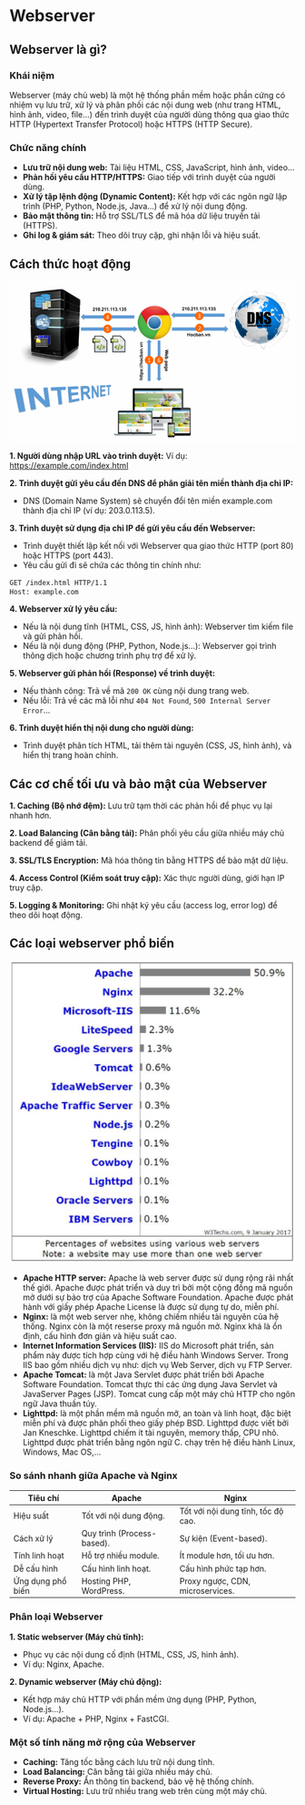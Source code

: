 # Webserver

## Webserver là gì?

### Khái niệm

Webserver (máy chủ web) là một hệ thống phần mềm hoặc phần cứng có nhiệm vụ lưu trữ, xử lý và phân phối các nội dung web (như trang HTML, hình ảnh, video, file...) đến trình duyệt của người dùng thông qua giao thức HTTP (Hypertext Transfer Protocol) hoặc HTTPS (HTTP Secure).

### Chức năng chính

- **Lưu trữ nội dung web:** Tài liệu HTML, CSS, JavaScript, hình ảnh, video…
- **Phản hồi yêu cầu HTTP/HTTPS:** Giao tiếp với trình duyệt của người dùng.
- **Xử lý tập lệnh động (Dynamic Content):** Kết hợp với các ngôn ngữ lập trình (PHP, Python, Node.js, Java…) để xử lý nội dung động.
- **Bảo mật thông tin:** Hỗ trợ SSL/TLS để mã hóa dữ liệu truyền tải (HTTPS).
- **Ghi log & giám sát:** Theo dõi truy cập, ghi nhận lỗi và hiệu suất.

## Cách thức hoạt động

![Webserver processing](../images/webserver_processing.png)

**1. Người dùng nhập URL vào trình duyệt:** Ví dụ: <https://example.com/index.html>

**2. Trình duyệt gửi yêu cầu đến DNS để phân giải tên miền thành địa chỉ IP:**

- DNS (Domain Name System) sẽ chuyển đổi tên miền example.com thành địa chỉ IP (ví dụ: 203.0.113.5).

**3. Trình duyệt sử dụng địa chỉ IP để gửi yêu cầu đến Webserver:**

- Trình duyệt thiết lập kết nối với Webserver qua giao thức HTTP (port 80) hoặc HTTPS (port 443).
- Yêu cầu gửi đi sẽ chứa các thông tin chính như:

```plaintext
GET /index.html HTTP/1.1
Host: example.com
```

**4. Webserver xử lý yêu cầu:**

- Nếu là nội dung tĩnh (HTML, CSS, JS, hình ảnh): Webserver tìm kiếm file và gửi phản hồi.
- Nếu là nội dung động (PHP, Python, Node.js…): Webserver gọi trình thông dịch hoặc chương trình phụ trợ để xử lý.

**5. Webserver gửi phản hồi (Response) về trình duyệt:**

- Nếu thành công: Trả về mã `200 OK` cùng nội dung trang web.
- Nếu lỗi: Trả về các mã lỗi như `404 Not Found`, `500 Internal Server Error`…

**6. Trình duyệt hiển thị nội dung cho người dùng:**

- Trình duyệt phân tích HTML, tải thêm tài nguyên (CSS, JS, hình ảnh), và hiển thị trang hoàn chỉnh.

## Các cơ chế tối ưu và bảo mật của Webserver

**1. Caching (Bộ nhớ đệm):** Lưu trữ tạm thời các phản hồi để phục vụ lại nhanh hơn.

**2. Load Balancing (Cân bằng tải):** Phân phối yêu cầu giữa nhiều máy chủ backend để giảm tải.

**3. SSL/TLS Encryption:** Mã hóa thông tin bằng HTTPS để bảo mật dữ liệu.

**4. Access Control (Kiểm soát truy cập):** Xác thực người dùng, giới hạn IP truy cập.

**5. Logging & Monitoring:** Ghi nhật ký yêu cầu (access log, error log) để theo dõi hoạt động.

## Các loại webserver phổ biến

![Webservers](../images/webservers.png)

- **Apache HTTP server:** Apache là web server được sử dụng rộng rãi nhất thế giới. Apache được phát triển và duy trì bởi một cộng đồng mã nguồn mở dưới sự bảo trợ của Apache Software Foundation. Apache được phát hành với giấy phép Apache License là được sử dụng tự do, miễn phí.
- **Nginx:** là một web server nhẹ, không chiếm nhiều tài nguyên của hệ thống. Nginx còn là một reserse proxy mã nguồn mở. Nginx khá là ổn định, cấu hình đơn giản và hiệu suất cao.
- **Internet Information Services (IIS):** IIS do Microsoft phát triển, sản phẩm này được tích hợp cùng với hệ điều hành Windows Server. Trong IIS bao gồm nhiều dịch vụ như: dịch vụ Web Server, dịch vụ FTP Server.
- **Apache Tomcat:** là một Java Servlet được phát triển bởi Apache Software Foundation. Tomcat thực thi các ứng dụng Java Servlet và JavaServer Pages (JSP). Tomcat cung cấp một máy chủ HTTP cho ngôn ngữ Java thuần túy.
- **Lighttpd:** là một phần mềm mã nguồn mở, an toàn và linh hoạt, đặc biệt miễn phí và được phân phối theo giấy phép BSD. Lighttpd được viết bởi Jan Kneschke. Lighttpd chiếm ít tài nguyên, memory thấp, CPU nhỏ. Lighttpd được phát triển bằng ngôn ngữ C. chạy trên hệ điều hành Linux, Windows, Mac OS,…

### So sánh nhanh giữa Apache và Nginx

| Tiêu chí | Apache | Nginx |
|-----------|-------------|---------|
| Hiệu suất | Tốt với nội dung động. | Tốt với nội dung tĩnh, tốc độ cao. |
| Cách xử lý | Quy trình (Process-based). | Sự kiện (Event-based). |
| Tính linh hoạt | Hỗ trợ nhiều module. | Ít module hơn, tối ưu hơn. |
| Dễ cấu hình | Cấu hình linh hoạt. | Cấu hình phức tạp hơn. |
| Ứng dụng phổ biến | Hosting PHP, WordPress. | Proxy ngược, CDN, microservices. |

### Phân loại Webserver

**1. Static webserver (Máy chủ tĩnh):**

- Phục vụ các nội dung cố định (HTML, CSS, JS, hình ảnh).
- Ví dụ: Nginx, Apache.

**2. Dynamic webserver (Máy chủ động):**

- Kết hợp máy chủ HTTP với phần mềm ứng dụng (PHP, Python, Node.js…).
- Ví dụ: Apache + PHP, Nginx + FastCGI.

### Một số tính năng mở rộng của Webserver

- **Caching:** Tăng tốc bằng cách lưu trữ nội dung tĩnh.
- **Load Balancing:** Cân bằng tải giữa nhiều máy chủ.
- **Reverse Proxy:** Ẩn thông tin backend, bảo vệ hệ thống chính.
- **Virtual Hosting:** Lưu trữ nhiều trang web trên cùng một máy chủ.
